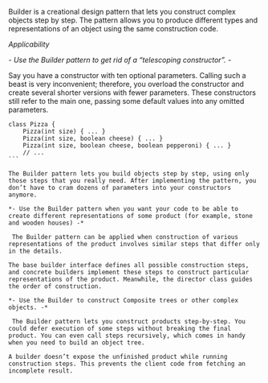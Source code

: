 Builder is a creational design pattern that lets you construct complex objects step by step. The pattern allows you to produce different types and representations of an object using the same construction code.

*Applicability* 

*- Use the Builder pattern to get rid of a “telescoping constructor”. -*

 Say you have a constructor with ten optional parameters. Calling such a beast is very inconvenient; therefore, you overload the constructor and create several shorter versions with fewer parameters. These constructors still refer to the main one, passing some default values into any omitted parameters.

``````
class Pizza {
    Pizza(int size) { ... }
    Pizza(int size, boolean cheese) { ... }
    Pizza(int size, boolean cheese, boolean pepperoni) { ... }
    // ...
```

The Builder pattern lets you build objects step by step, using only those steps that you really need. After implementing the pattern, you don’t have to cram dozens of parameters into your constructors anymore.

*- Use the Builder pattern when you want your code to be able to create different representations of some product (for example, stone and wooden houses) -*

 The Builder pattern can be applied when construction of various representations of the product involves similar steps that differ only in the details.

The base builder interface defines all possible construction steps, and concrete builders implement these steps to construct particular representations of the product. Meanwhile, the director class guides the order of construction.

*- Use the Builder to construct Composite trees or other complex objects. -*

 The Builder pattern lets you construct products step-by-step. You could defer execution of some steps without breaking the final product. You can even call steps recursively, which comes in handy when you need to build an object tree.

A builder doesn’t expose the unfinished product while running construction steps. This prevents the client code from fetching an incomplete result.